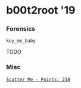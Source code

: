 # b00t2root '19

### Forensics

```key_me_baby```

TODO
<!-- [```key_me_baby - Points: 200```](./key_me_baby/README.md) -->

### Misc

[```Scatter Me - Points: 210``` ](./scatter_me/README.md)